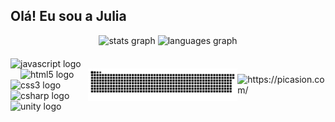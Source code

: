 ## Olá! Eu sou a Julia
<div align="center">
  <img src="https://github-readme-stats.vercel.app/api?username=Julia61&hide_title=false&hide_rank=false&show_icons=true&include_all_commits=true&count_private=true&disable_animations=false&theme=dracula&locale=en&hide_border=false&order=1" height="150" alt="stats graph" />
  <img src="https://github-readme-stats.vercel.app/api/top-langs?username=Julia61&locale=en&hide_title=false&layout=compact&card_width=320&langs_count=5&theme=dracula&hide_border=false&order=2" height="150" alt="languages graph" />
</div>

<div style="display: flex; align-items: center; justify-content: space-between; margin-top: 20px;">
  <div>
    <img src="https://cdn.jsdelivr.net/gh/devicons/devicon/icons/javascript/javascript-original.svg" height="40" alt="javascript logo" />
    <img width="12" />
    <img src="https://cdn.jsdelivr.net/gh/devicons/devicon/icons/html5/html5-original.svg" height="40" alt="html5 logo" />
    <img width="12" />
    <img src="https://cdn.jsdelivr.net/gh/devicons/devicon/icons/css3/css3-original.svg" height="40" alt="css3 logo" />
    <img width="12" />
    <img src="https://cdn.jsdelivr.net/gh/devicons/devicon/icons/csharp/csharp-original.svg" height="40" alt="csharp logo" />
    <img width="12" />
    <img src="https://cdn.jsdelivr.net/gh/devicons/devicon/icons/unity/unity-original.svg" height="40" alt="unity logo" />
  </div>

  <div>
    <picture>
      <source media="(prefers-color-scheme: dark)" srcset="https://raw.githubusercontent.com/Julia61/Julia61/output/github-contribution-grid-snake-dark.svg">
      <source media="(prefers-color-scheme: light)" srcset="https://raw.githubusercontent.com/Julia61/Julia61/output/github-contribution-grid-snake-dark.svg">
      <img align="center" alt="github contribution grid snake animation" src="https://raw.githubusercontent.com/Julia61/Julia61/output/github-contribution-grid-snake.svg">
    </picture>
  </div>

  <div>
    <img src="https://i.picasion.com/pic92/c7e750b90f9cef758424207bfed3345f.gif" width="125" height="125" alt="https://picasion.com/" />
  </div>
</div>
